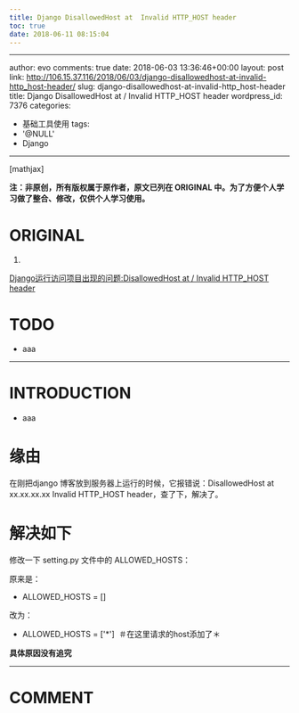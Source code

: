 ```yaml
---
title: Django DisallowedHost at  Invalid HTTP_HOST header
toc: true
date: 2018-06-11 08:15:04
---
```

---
author: evo
comments: true
date: 2018-06-03 13:36:46+00:00
layout: post
link: http://106.15.37.116/2018/06/03/django-disallowedhost-at-invalid-http_host-header/
slug: django-disallowedhost-at-invalid-http_host-header
title: Django DisallowedHost at / Invalid HTTP_HOST header
wordpress_id: 7376
categories:
- 基础工具使用
tags:
- '@NULL'
- Django
---

<!-- more -->

[mathjax]

**注：非原创，所有版权属于原作者，原文已列在 ORIGINAL 中。为了方便个人学习做了整合、修改，仅供个人学习使用。**


# ORIGINAL





 	
  1. 


[Django运行访问项目出现的问题:DisallowedHost at / Invalid HTTP_HOST header](https://blog.csdn.net/will5451/article/details/53861092)







# TODO





 	
  * aaa





* * *





# INTRODUCTION





 	
  * aaa





# 缘由


在刚把django 博客放到服务器上运行的时候，它报错说：DisallowedHost at xx.xx.xx.xx Invalid HTTP_HOST header，查了下，解决了。


# 解决如下


修改一下 setting.py 文件中的 ALLOWED_HOSTS：

原来是：



 	
  * ALLOWED_HOSTS = []


改为：

 	
  * ALLOWED_HOSTS = ['*']  ＃在这里请求的host添加了＊


**具体原因没有追究**





















* * *





# COMMENT



